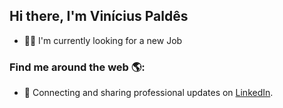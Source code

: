 ## Hi there, I'm Vinícius Paldês 

- 👨‍💻 I'm currently looking for a new Job

### Find me around the web 🌎:

- 💼 Connecting and sharing professional updates on <a href="https://www.linkedin.com/in/vinicius-paldes/">LinkedIn</a>.
